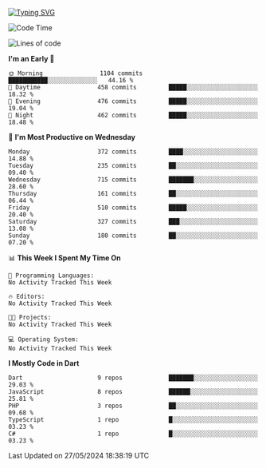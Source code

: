 
<a href="https://git.io/typing-svg"><img src="https://readme-typing-svg.demolab.com?font=Source+Code+Pro&pause=1000&random=false&width=435&lines=Hey+%F0%9F%A5%B6+iam+Yaskraz" alt="Typing SVG" /></a>
<!--START_SECTION:waka-->
![Code Time](http://img.shields.io/badge/Code%20Time-270%20hrs%2045%20mins-blue)

![Lines of code](https://img.shields.io/badge/From%20Hello%20World%20I%27ve%20Written-924.7%20thousand%20lines%20of%20code-blue)

**I'm an Early 🐤** 

```text
🌞 Morning                1104 commits        ███████████░░░░░░░░░░░░░░   44.16 % 
🌆 Daytime                458 commits         █████░░░░░░░░░░░░░░░░░░░░   18.32 % 
🌃 Evening                476 commits         █████░░░░░░░░░░░░░░░░░░░░   19.04 % 
🌙 Night                  462 commits         █████░░░░░░░░░░░░░░░░░░░░   18.48 % 
```
📅 **I'm Most Productive on Wednesday** 

```text
Monday                   372 commits         ████░░░░░░░░░░░░░░░░░░░░░   14.88 % 
Tuesday                  235 commits         ██░░░░░░░░░░░░░░░░░░░░░░░   09.40 % 
Wednesday                715 commits         ███████░░░░░░░░░░░░░░░░░░   28.60 % 
Thursday                 161 commits         ██░░░░░░░░░░░░░░░░░░░░░░░   06.44 % 
Friday                   510 commits         █████░░░░░░░░░░░░░░░░░░░░   20.40 % 
Saturday                 327 commits         ███░░░░░░░░░░░░░░░░░░░░░░   13.08 % 
Sunday                   180 commits         ██░░░░░░░░░░░░░░░░░░░░░░░   07.20 % 
```


📊 **This Week I Spent My Time On** 

```text
💬 Programming Languages: 
No Activity Tracked This Week

🔥 Editors: 
No Activity Tracked This Week

🐱‍💻 Projects: 
No Activity Tracked This Week

💻 Operating System: 
No Activity Tracked This Week
```

**I Mostly Code in Dart** 

```text
Dart                     9 repos             ███████░░░░░░░░░░░░░░░░░░   29.03 % 
JavaScript               8 repos             ██████░░░░░░░░░░░░░░░░░░░   25.81 % 
PHP                      3 repos             ██░░░░░░░░░░░░░░░░░░░░░░░   09.68 % 
TypeScript               1 repo              █░░░░░░░░░░░░░░░░░░░░░░░░   03.23 % 
C#                       1 repo              █░░░░░░░░░░░░░░░░░░░░░░░░   03.23 % 
```




 Last Updated on 27/05/2024 18:38:19 UTC
<!--END_SECTION:waka-->
